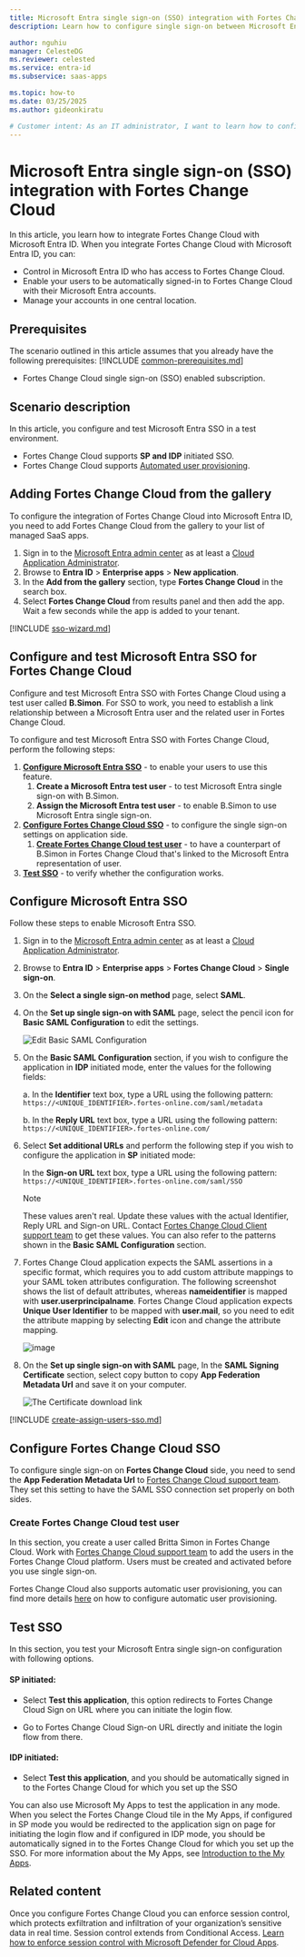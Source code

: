 ```yaml
---
title: Microsoft Entra single sign-on (SSO) integration with Fortes Change Cloud
description: Learn how to configure single sign-on between Microsoft Entra ID and Fortes Change Cloud.

author: nguhiu
manager: CelesteDG
ms.reviewer: celested
ms.service: entra-id
ms.subservice: saas-apps

ms.topic: how-to
ms.date: 03/25/2025
ms.author: gideonkiratu

# Customer intent: As an IT administrator, I want to learn how to configure single sign-on between Microsoft Entra ID and Fortes Change Cloud so that I can control who has access to Fortes Change Cloud, enable automatic sign-in with Microsoft Entra accounts, and manage my accounts in one central location.
---
```


# Microsoft Entra single sign-on (SSO) integration with Fortes Change Cloud

In this article,  you learn how to integrate Fortes Change Cloud with Microsoft Entra ID. When you integrate Fortes Change Cloud with Microsoft Entra ID, you can:

* Control in Microsoft Entra ID who has access to Fortes Change Cloud.
* Enable your users to be automatically signed-in to Fortes Change Cloud with their Microsoft Entra accounts.
* Manage your accounts in one central location.

## Prerequisites

The scenario outlined in this article assumes that you already have the following prerequisites:
[!INCLUDE [common-prerequisites.md](~/identity/saas-apps/includes/common-prerequisites.md)]
* Fortes Change Cloud single sign-on (SSO) enabled subscription.

## Scenario description

In this article,  you configure and test Microsoft Entra SSO in a test environment.

* Fortes Change Cloud supports **SP and IDP** initiated SSO.
* Fortes Change Cloud supports [Automated user provisioning](fortes-change-cloud-provisioning-tutorial.md).

## Adding Fortes Change Cloud from the gallery

To configure the integration of Fortes Change Cloud into Microsoft Entra ID, you need to add Fortes Change Cloud from the gallery to your list of managed SaaS apps.

1. Sign in to the [Microsoft Entra admin center](https://entra.microsoft.com) as at least a [Cloud Application Administrator](~/identity/role-based-access-control/permissions-reference.md#cloud-application-administrator).
1. Browse to **Entra ID** > **Enterprise apps** > **New application**.
1. In the **Add from the gallery** section, type **Fortes Change Cloud** in the search box.
1. Select **Fortes Change Cloud** from results panel and then add the app. Wait a few seconds while the app is added to your tenant.

 [!INCLUDE [sso-wizard.md](~/identity/saas-apps/includes/sso-wizard.md)]

<a name='configure-and-test-azure-ad-sso-for-fortes-change-cloud'></a>

## Configure and test Microsoft Entra SSO for Fortes Change Cloud

Configure and test Microsoft Entra SSO with Fortes Change Cloud using a test user called **B.Simon**. For SSO to work, you need to establish a link relationship between a Microsoft Entra user and the related user in Fortes Change Cloud.

To configure and test Microsoft Entra SSO with Fortes Change Cloud, perform the following steps:

1. **[Configure Microsoft Entra SSO](#configure-azure-ad-sso)** - to enable your users to use this feature.
    1. **Create a Microsoft Entra test user** - to test Microsoft Entra single sign-on with B.Simon.
    1. **Assign the Microsoft Entra test user** - to enable B.Simon to use Microsoft Entra single sign-on.
1. **[Configure Fortes Change Cloud SSO](#configure-fortes-change-cloud-sso)** - to configure the single sign-on settings on application side.
    1. **[Create Fortes Change Cloud test user](#create-fortes-change-cloud-test-user)** - to have a counterpart of B.Simon in Fortes Change Cloud that's linked to the Microsoft Entra representation of user.
1. **[Test SSO](#test-sso)** - to verify whether the configuration works.

<a name='configure-azure-ad-sso'></a>

## Configure Microsoft Entra SSO

Follow these steps to enable Microsoft Entra SSO.

1. Sign in to the [Microsoft Entra admin center](https://entra.microsoft.com) as at least a [Cloud Application Administrator](~/identity/role-based-access-control/permissions-reference.md#cloud-application-administrator).
1. Browse to **Entra ID** > **Enterprise apps** > **Fortes Change Cloud** > **Single sign-on**.
1. On the **Select a single sign-on method** page, select **SAML**.
1. On the **Set up single sign-on with SAML** page, select the pencil icon for **Basic SAML Configuration** to edit the settings.

   ![Edit Basic SAML Configuration](common/edit-urls.png)

1. On the **Basic SAML Configuration** section, if you wish to configure the application in **IDP** initiated mode, enter the values for the following fields:

    a. In the **Identifier** text box, type a URL using the following pattern:
    `https://<UNIQUE_IDENTIFIER>.fortes-online.com/saml/metadata`

    b. In the **Reply URL** text box, type a URL using the following pattern:
    `https://<UNIQUE_IDENTIFIER>.fortes-online.com/`

1. Select **Set additional URLs** and perform the following step if you wish to configure the application in **SP** initiated mode:

    In the **Sign-on URL** text box, type a URL using the following pattern:
    `https://<UNIQUE_IDENTIFIER>.fortes-online.com/saml/SSO`

	> [!NOTE]
	> These values aren't real. Update these values with the actual Identifier, Reply URL and Sign-on URL. Contact [Fortes Change Cloud Client support team](mailto:support@fortes.nl) to get these values. You can also refer to the patterns shown in the **Basic SAML Configuration** section.

1. Fortes Change Cloud application expects the SAML assertions in a specific format, which requires you to add custom attribute mappings to your SAML token attributes configuration. The following screenshot shows the list of default attributes, whereas **nameidentifier** is mapped with **user.userprincipalname**. Fortes Change Cloud application expects **Unique User Identifier** to be mapped with **user.mail**, so you need to edit the attribute mapping by selecting **Edit** icon and change the attribute mapping.

	![image](common/edit-attribute.png)

1. On the **Set up single sign-on with SAML** page, In the **SAML Signing Certificate** section, select copy button to copy **App Federation Metadata Url** and save it on your computer.

	![The Certificate download link](common/copy-metadataurl.png)

<a name='create-an-azure-ad-test-user'></a>

[!INCLUDE [create-assign-users-sso.md](~/identity/saas-apps/includes/create-assign-users-sso.md)]

## Configure Fortes Change Cloud SSO

To configure single sign-on on **Fortes Change Cloud** side, you need to send the **App Federation Metadata Url** to [Fortes Change Cloud support team](mailto:support@fortes.nl). They set this setting to have the SAML SSO connection set properly on both sides.

### Create Fortes Change Cloud test user

In this section, you create a user called Britta Simon in Fortes Change Cloud. Work with [Fortes Change Cloud support team](mailto:support@fortes.nl) to add the users in the Fortes Change Cloud platform. Users must be created and activated before you use single sign-on.

Fortes Change Cloud also supports automatic user provisioning, you can find more details [here](./fortes-change-cloud-provisioning-tutorial.md) on how to configure automatic user provisioning.

## Test SSO 

In this section, you test your Microsoft Entra single sign-on configuration with following options. 

#### SP initiated:

* Select **Test this application**, this option redirects to Fortes Change Cloud Sign on URL where you can initiate the login flow.  

* Go to Fortes Change Cloud Sign-on URL directly and initiate the login flow from there.

#### IDP initiated:

* Select **Test this application**, and you should be automatically signed in to the Fortes Change Cloud for which you set up the SSO 

You can also use Microsoft My Apps to test the application in any mode. When you select the Fortes Change Cloud tile in the My Apps, if configured in SP mode you would be redirected to the application sign on page for initiating the login flow and if configured in IDP mode, you should be automatically signed in to the Fortes Change Cloud for which you set up the SSO. For more information about the My Apps, see [Introduction to the My Apps](https://support.microsoft.com/account-billing/sign-in-and-start-apps-from-the-my-apps-portal-2f3b1bae-0e5a-4a86-a33e-876fbd2a4510).

## Related content

Once you configure Fortes Change Cloud you can enforce session control, which protects exfiltration and infiltration of your organization’s sensitive data in real time. Session control extends from Conditional Access. [Learn how to enforce session control with Microsoft Defender for Cloud Apps](/cloud-app-security/proxy-deployment-any-app).
